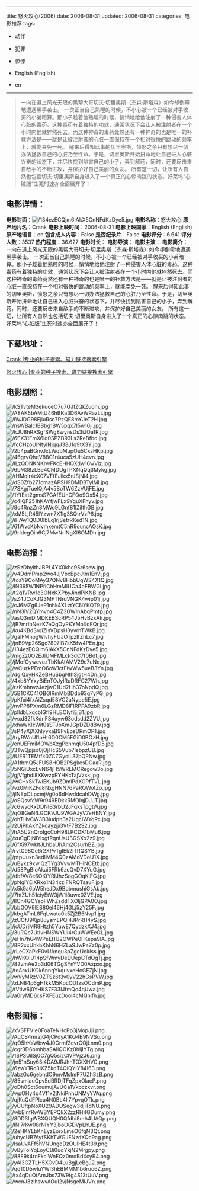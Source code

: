 
---
title: 怒火攻心(2006)
date: 2006-08-31
updated: 2006-08-31
categories: 电影推荐
tags:
- 动作
- 犯罪
- 惊悚

- English (English)
- en
---


> 一向在道上风光无限的黑帮大哥切夫·切里奥斯（杰森·斯塔森）如今却倒霉地遭遇黑手袭击。 一次正当自己熟睡的时候，不小心被一个已经被对手收买的小弟暗算。那小子趁着他熟睡的时候，悄悄地给他注射了一种侵害人体心脏的毒药。这种毒药有着独特的功效，通常状况下会让人被注射者在一个小时内他就猝然死去。而这种神奇的毒药竟然还有一种神奇的也是唯一的补救方法是——就是让被注射者的心脏一直保持在一个相对很快的跳动的频率上，就能幸免一死。 醒来后得知此事的切里奥斯，愤怒之余只有想尽一切办法拯救自己的心脏乃至性命。于是，切里奥斯开始拼命地让自己进入心脏兴奋的状态下，并尽快找到陷害自己的小子，弄到解药，同时，还要反击来自敌手的不断进攻，并保护好自己美丽的女友。 所有这一切，让所有人自然也包括切夫·切里奥斯自身进入了一个真正的心惊肉跳的状态。好莱坞“心脏版”生死时速亦全面展开了！

## **电影详情**：

**电影封面**：<img src="https://image.tmdb.org/t/p/w200/134ezECQjm6IAkX5CnNFdKzDye5.jpg" alt="/134ezECQjm6IAkX5CnNFdKzDye5.jpg" title="/134ezECQjm6IAkX5CnNFdKzDye5.jpg">
**电影名称**：怒火攻心
**原产地片名**：Crank
**电影上映时间**：2006-08-31
**电影上映国家**：English (English)
**原产地语言**：en
**包含成人内容**：False
**是否纪录片**：False
**电影评分**：6.641
**评分人数**：3537
**热门程度**：36.627
**电影时长**：
**电影导演**：
**电影主演**：
**电影简介**：一向在道上风光无限的黑帮大哥切夫·切里奥斯（杰森·斯塔森）如今却倒霉地遭遇黑手袭击。 一次正当自己熟睡的时候，不小心被一个已经被对手收买的小弟暗算。那小子趁着他熟睡的时候，悄悄地给他注射了一种侵害人体心脏的毒药。这种毒药有着独特的功效，通常状况下会让人被注射者在一个小时内他就猝然死去。而这种神奇的毒药竟然还有一种神奇的也是唯一的补救方法是——就是让被注射者的心脏一直保持在一个相对很快的跳动的频率上，就能幸免一死。 醒来后得知此事的切里奥斯，愤怒之余只有想尽一切办法拯救自己的心脏乃至性命。于是，切里奥斯开始拼命地让自己进入心脏兴奋的状态下，并尽快找到陷害自己的小子，弄到解药，同时，还要反击来自敌手的不断进攻，并保护好自己美丽的女友。 所有这一切，让所有人自然也包括切夫·切里奥斯自身进入了一个真正的心惊肉跳的状态。好莱坞“心脏版”生死时速亦全面展开了！

## **下载地址**：
[Crank |专业的种子搜索、磁力链接搜索引擎](https://movie.amd794.com:2083/?search=Crank&ordering=&mode=match_phrase&page_size=10&page=1)

[怒火攻心 |专业的种子搜索、磁力链接搜索引擎](https://movie.amd794.com:2083/?search=%E6%80%92%E7%81%AB%E6%94%BB%E5%BF%83&ordering=&mode=match_phrase&page_size=10&page=1)
 

## **电影剧照**：
<img src="https://image.tmdb.org/t/p/original/kSTvteM3ekuoeO7u7GJtZQkZuom.jpg" alt="/kSTvteM3ekuoeO7u7GJtZQkZuom.jpg" title="/kSTvteM3ekuoeO7u7GJtZQkZuom.jpg"><img src="https://image.tmdb.org/t/p/original/A8AK5bAMtU46hBKa3D6AvWRazLt.jpg" alt="/A8AK5bAMtU46hBKa3D6AvWRazLt.jpg" title="/A8AK5bAMtU46hBKa3D6AvWRazLt.jpg"><img src="https://image.tmdb.org/t/p/original/iWJDG98EjiuRso7PzQE8mYJeT2H.jpg" alt="/iWJDG98EjiuRso7PzQE8mYJeT2H.jpg" title="/iWJDG98EjiuRso7PzQE8mYJeT2H.jpg"><img src="https://image.tmdb.org/t/p/original/nsWBalc1BBbg1BW5pqx7I5w16ji.jpg" alt="/nsWBalc1BBbg1BW5pqx7I5w16ji.jpg" title="/nsWBalc1BBbg1BW5pqx7I5w16ji.jpg"><img src="https://image.tmdb.org/t/p/original/kJU8hRXSgfSWg8wynsDs3iJOa1R.jpg" alt="/kJU8hRXSgfSWg8wynsDs3iJOa1R.jpg" title="/kJU8hRXSgfSWg8wynsDs3iJOa1R.jpg"><img src="https://image.tmdb.org/t/p/original/6EX31EmX6lo0SPZB93Ls2ReBfbd.jpg" alt="/6EX31EmX6lo0SPZB93Ls2ReBfbd.jpg" title="/6EX31EmX6lo0SPZB93Ls2ReBfbd.jpg"><img src="https://image.tmdb.org/t/p/original/fcCHzoUlNtyINjqqJ38J1q9tX3Y.jpg" alt="/fcCHzoUlNtyINjqqJ38J1q9tX3Y.jpg" title="/fcCHzoUlNtyINjqqJ38J1q9tX3Y.jpg"><img src="https://image.tmdb.org/t/p/original/2b4paBGnvJxLWqbMupOu5CxsHKp.jpg" alt="/2b4paBGnvJxLWqbMupOu5CxsHKp.jpg" title="/2b4paBGnvJxLWqbMupOu5CxsHKp.jpg"><img src="https://image.tmdb.org/t/p/original/46grvQhqV88C1r4uca5zUH4cvn.jpg" alt="/46grvQhqV88C1r4uca5zUH4cvn.jpg" title="/46grvQhqV88C1r4uca5zUH4cvn.jpg"><img src="https://image.tmdb.org/t/p/original/lLzQONKNKrwFKcEHHQXdw16wViz.jpg" alt="/lLzQONKNKrwFKcEHHQXdw16wViz.jpg" title="/lLzQONKNKrwFKcEHHQXdw16wViz.jpg"><img src="https://image.tmdb.org/t/p/original/6bM38zLBe4CMDUgTPXNqQq3Mykg.jpg" alt="/6bM38zLBe4CMDUgTPXNqQq3Mykg.jpg" title="/6bM38zLBe4CMDUgTPXNqQq3Mykg.jpg"><img src="https://image.tmdb.org/t/p/original/tHMqlr4cX07VFfEJikx5rJSjNl4.jpg" alt="/tHMqlr4cX07VFfEJikx5rJSjNl4.jpg" title="/tHMqlr4cX07VFfEJikx5rJSjNl4.jpg"><img src="https://image.tmdb.org/t/p/original/dS0Zfb271cmazAPSH9DMDBTylMl.jpg" alt="/dS0Zfb271cmazAPSH9DMDBTylMl.jpg" title="/dS0Zfb271cmazAPSH9DMDBTylMl.jpg"><img src="https://image.tmdb.org/t/p/original/7SXgjTuelQjA4v5SoTW6ZzVUjFE.jpg" alt="/7SXgjTuelQjA4v5SoTW6ZzVUjFE.jpg" title="/7SXgjTuelQjA4v5SoTW6ZzVUjFE.jpg"><img src="https://image.tmdb.org/t/p/original/1YfEat2gmsS7GAfEUhCFQo9Ox54.jpg" alt="/1YfEat2gmsS7GAfEUhCFQo9Ox54.jpg" title="/1YfEat2gmsS7GAfEUhCFQo9Ox54.jpg"><img src="https://image.tmdb.org/t/p/original/c4iQF251hKAYfjwFLx9YguXFhyv.jpg" alt="/c4iQF251hKAYfjwFLx9YguXFhyv.jpg" title="/c4iQF251hKAYfjwFLx9YguXFhyv.jpg"><img src="https://image.tmdb.org/t/p/original/8c4RnzZn8MWo9LGnf81lZiIthGB.jpg" alt="/8c4RnzZn8MWo9LGnf81lZiIthGB.jpg" title="/8c4RnzZn8MWo9LGnf81lZiIthGB.jpg"><img src="https://image.tmdb.org/t/p/original/xM5LjR45lYzvm7X1lg3SQtrVzP6.jpg" alt="/xM5LjR45lYzvm7X1lg3SQtrVzP6.jpg" title="/xM5LjR45lYzvm7X1lg3SQtrVzP6.jpg"><img src="https://image.tmdb.org/t/p/original/iF7Ay1Q0D0IbEq1rjSetrRKed1N.jpg" alt="/iF7Ay1Q0D0IbEq1rjSetrRKed1N.jpg" title="/iF7Ay1Q0D0IbEq1rjSetrRKed1N.jpg"><img src="https://image.tmdb.org/t/p/original/61WvcKbNvmxemtC5nR9ouncAOsK.jpg" alt="/61WvcKbNvmxemtC5nR9ouncAOsK.jpg" title="/61WvcKbNvmxemtC5nR9ouncAOsK.jpg"><img src="https://image.tmdb.org/t/p/original/9rIdcgOin6Cj7MwNrINgXl6OMDh.jpg" alt="/9rIdcgOin6Cj7MwNrINgXl6OMDh.jpg" title="/9rIdcgOin6Cj7MwNrINgXl6OMDh.jpg">

## **电影海报**：
<img src="https://image.tmdb.org/t/p/original/zSzDbylthJBPL4YX0khc9Sr6sew.jpg" alt="/zSzDbylthJBPL4YX0khc9Sr6sew.jpg" title="/zSzDbylthJBPL4YX0khc9Sr6sew.jpg"><img src="https://image.tmdb.org/t/p/original/v4DdmPmp2wo4JjVbcBpcJtm1EnV.jpg" alt="/v4DdmPmp2wo4JjVbcBpcJtm1EnV.jpg" title="/v4DdmPmp2wo4JjVbcBpcJtm1EnV.jpg"><img src="https://image.tmdb.org/t/p/original/toaY9CoMAy37QNv8HbbUqWS4X1Q.jpg" alt="/toaY9CoMAy37QNv8HbbUqWS4X1Q.jpg" title="/toaY9CoMAy37QNv8HbbUqWS4X1Q.jpg"><img src="https://image.tmdb.org/t/p/original/lN395W1NPfiChHmMIUCa4oFBWGi.jpg" alt="/lN395W1NPfiChHmMIUCa4oFBWGi.jpg" title="/lN395W1NPfiChHmMIUCa4oFBWGi.jpg"><img src="https://image.tmdb.org/t/p/original/t2q1VRw1c3ONxKXPbyJindPiKNB.jpg" alt="/t2q1VRw1c3ONxKXPbyJindPiKNB.jpg" title="/t2q1VRw1c3ONxKXPbyJindPiKNB.jpg"><img src="https://image.tmdb.org/t/p/original/sZ4JCoKJG3MFTNrdVNGK4wip01j.jpg" alt="/sZ4JCoKJG3MFTNrdVNGK4wip01j.jpg" title="/sZ4JCoKJG3MFTNrdVNGK4wip01j.jpg"><img src="https://image.tmdb.org/t/p/original/cJ6MZg6JeP1nhk4XLztYCNYKOT9.jpg" alt="/cJ6MZg6JeP1nhk4XLztYCNYKOT9.jpg" title="/cJ6MZg6JeP1nhk4XLztYCNYKOT9.jpg"><img src="https://image.tmdb.org/t/p/original/nN3iV2QYmvn4C4Z3GWInAbqPmfp.jpg" alt="/nN3iV2QYmvn4C4Z3GWInAbqPmfp.jpg" title="/nN3iV2QYmvn4C4Z3GWInAbqPmfp.jpg"><img src="https://image.tmdb.org/t/p/original/asQ3mDIMDKEBScRP54J5HvBzxAk.jpg" alt="/asQ3mDIMDKEBScRP54J5HvBzxAk.jpg" title="/asQ3mDIMDKEBScRP54J5HvBzxAk.jpg"><img src="https://image.tmdb.org/t/p/original/jB7mrlbNezK7eQgOyRKYMoXqFQr.jpg" alt="/jB7mrlbNezK7eQgOyRKYMoXqFQr.jpg" title="/jB7mrlbNezK7eQgOyRKYMoXqFQr.jpg"><img src="https://image.tmdb.org/t/p/original/ku4KBdSrqiZIsVDpsH3yvrhTWkB.jpg" alt="/ku4KBdSrqiZIsVDpsH3yvrhTWkB.jpg" title="/ku4KBdSrqiZIsVDpsH3yvrhTWkB.jpg"><img src="https://image.tmdb.org/t/p/original/gaIFMnogWivhyFUJOTpzIfZhLc7.jpg" alt="/gaIFMnogWivhyFUJOTpzIfZhLc7.jpg" title="/gaIFMnogWivhyFUJOTpzIfZhLc7.jpg"><img src="https://image.tmdb.org/t/p/original/jnB9Vp26Sgc7897lB7sK5fw4PEn.jpg" alt="/jnB9Vp26Sgc7897lB7sK5fw4PEn.jpg" title="/jnB9Vp26Sgc7897lB7sK5fw4PEn.jpg"><img src="https://image.tmdb.org/t/p/original/134ezECQjm6IAkX5CnNFdKzDye5.jpg" alt="/134ezECQjm6IAkX5CnNFdKzDye5.jpg" title="/134ezECQjm6IAkX5CnNFdKzDye5.jpg"><img src="https://image.tmdb.org/t/p/original/mgZz0O2EJlUMFMLck3dC7f0Bdf.jpg" alt="/mgZz0O2EJlUMFMLck3dC7f0Bdf.jpg" title="/mgZz0O2EJlUMFMLck3dC7f0Bdf.jpg"><img src="https://image.tmdb.org/t/p/original/jMofOywevuzTbKkAtAMV29c7uNq.jpg" alt="/jMofOywevuzTbKkAtAMV29c7uNq.jpg" title="/jMofOywevuzTbKkAtAMV29c7uNq.jpg"><img src="https://image.tmdb.org/t/p/original/wCuzkPEmO6oW1ctFlwWw5ueB3Yn.jpg" alt="/wCuzkPEmO6oW1ctFlwWw5ueB3Yn.jpg" title="/wCuzkPEmO6oW1ctFlwWw5ueB3Yn.jpg"><img src="https://image.tmdb.org/t/p/original/dgiQxyHKZeBHuSbgNthSjgtH4Dn.jpg" alt="/dgiQxyHKZeBHuSbgNthSjgtH4Dn.jpg" title="/dgiQxyHKZeBHuSbgNthSjgtH4Dn.jpg"><img src="https://image.tmdb.org/t/p/original/4xb8YYxyBiEnTOJyIRuDRFG27Wh.jpg" alt="/4xb8YYxyBiEnTOJyIRuDRFG27Wh.jpg" title="/4xb8YYxyBiEnTOJyIRuDRFG27Wh.jpg"><img src="https://image.tmdb.org/t/p/original/rsKmhnvzJezjwC1Ud2Hh37oNpdQ.jpg" alt="/rsKmhnvzJezjwC1Ud2Hh37oNpdQ.jpg" title="/rsKmhnvzJezjwC1Ud2Hh37oNpdQ.jpg"><img src="https://image.tmdb.org/t/p/original/5B1CKC41OBGlRmMbBDdb93q7yPG.jpg" alt="/5B1CKC41OBGlRmMbBDdb93q7yPG.jpg" title="/5B1CKC41OBGlRmMbBDdb93q7yPG.jpg"><img src="https://image.tmdb.org/t/p/original/pKfxi4fxAiZsqd58VC2aNypefiE.jpg" alt="/pKfxi4fxAiZsqd58VC2aNypefiE.jpg" title="/pKfxi4fxAiZsqd58VC2aNypefiE.jpg"><img src="https://image.tmdb.org/t/p/original/nvPP8PXm6LGzRMD8lFIRPPA9zbR.jpg" alt="/nvPP8PXm6LGzRMD8lFIRPPA9zbR.jpg" title="/nvPP8PXm6LGzRMD8lFIRPPA9zbR.jpg"><img src="https://image.tmdb.org/t/p/original/plldbLxqcblGfl9HLBOlyfiEjB1.jpg" alt="/plldbLxqcblGfl9HLBOlyfiEjB1.jpg" title="/plldbLxqcblGfl9HLBOlyfiEjB1.jpg"><img src="https://image.tmdb.org/t/p/original/wxd32fkKdnF34uyw63odsdd2ZVU.jpg" alt="/wxd32fkKdnF34uyw63odsdd2ZVU.jpg" title="/wxd32fkKdnF34uyw63odsdd2ZVU.jpg"><img src="https://image.tmdb.org/t/p/original/xhaWKlcWit0sSTJpXmJGpDZDdBw.jpg" alt="/xhaWKlcWit0sSTJpXmJGpDZDdBw.jpg" title="/xhaWKlcWit0sSTJpXmJGpDZDdBw.jpg"><img src="https://image.tmdb.org/t/p/original/sP4yXjXXhlyyxaB9FyEpsDRmOP1.jpg" alt="/sP4yXjXXhlyyxaB9FyEpsDRmOP1.jpg" title="/sP4yXjXXhlyyxaB9FyEpsDRmOP1.jpg"><img src="https://image.tmdb.org/t/p/original/tryRWnUl1pHt6O0CM5FGiD0BOzH.jpg" alt="/tryRWnUl1pHt6O0CM5FGiD0BOzH.jpg" title="/tryRWnUl1pHt6O0CM5FGiD0BOzH.jpg"><img src="https://image.tmdb.org/t/p/original/enUEFmiMOWpXzgPbnmqU504pfD5.jpg" alt="/enUEFmiMOWpXzgPbnmqU504pfD5.jpg" title="/enUEFmiMOWpXzgPbnmqU504pfD5.jpg"><img src="https://image.tmdb.org/t/p/original/3TwQpjso0jOjHcS5Vub7lebpzUB.jpg" alt="/3TwQpjso0jOjHcS5Vub7lebpzUB.jpg" title="/3TwQpjso0jOjHcS5Vub7lebpzUB.jpg"><img src="https://image.tmdb.org/t/p/original/lUER1TEMtfk0ZCZGyoiL37pQRNw.jpg" alt="/lUER1TEMtfk0ZCZGyoiL37pQRNw.jpg" title="/lUER1TEMtfk0ZCZGyoiL37pQRNw.jpg"><img src="https://image.tmdb.org/t/p/original/A1tbmQ5JFUS8HOB2PSgkesDGaaR.jpg" alt="/A1tbmQ5JFUS8HOB2PSgkesDGaaR.jpg" title="/A1tbmQ5JFUS8HOB2PSgkesDGaaR.jpg"><img src="https://image.tmdb.org/t/p/original/5NGjUxcEvN64jH5WREMCRegow3o.jpg" alt="/5NGjUxcEvN64jH5WREMCRegow3o.jpg" title="/5NGjUxcEvN64jH5WREMCRegow3o.jpg"><img src="https://image.tmdb.org/t/p/original/gjVfghdl8XKwzpRYHKcTajVzsk.jpg" alt="/gjVfghdl8XKwzpRYHKcTajVzsk.jpg" title="/gjVfghdl8XKwzpRYHKcTajVzsk.jpg"><img src="https://image.tmdb.org/t/p/original/wCHxSkTwiEKJb9ZDmlPdXGPfTVL.jpg" alt="/wCHxSkTwiEKJb9ZDmlPdXGPfTVL.jpg" title="/wCHxSkTwiEKJb9ZDmlPdXGPfTVL.jpg"><img src="https://image.tmdb.org/t/p/original/vz0MiKZFd8NxgHNN76PaRQWotZo.jpg" alt="/vz0MiKZFd8NxgHNN76PaRQWotZo.jpg" title="/vz0MiKZFd8NxgHNN76PaRQWotZo.jpg"><img src="https://image.tmdb.org/t/p/original/jlNEpOLpcmjVg0o6dHwddcahDWg.jpg" alt="/jlNEpOLpcmjVg0o6dHwddcahDWg.jpg" title="/jlNEpOLpcmjVg0o6dHwddcahDWg.jpg"><img src="https://image.tmdb.org/t/p/original/oSQsvfcW9r949EDkkRMOIqjDJJT.jpg" alt="/oSQsvfcW9r949EDkkRMOIqjDJJT.jpg" title="/oSQsvfcW9r949EDkkRMOIqjDJJT.jpg"><img src="https://image.tmdb.org/t/p/original/c6wycKxDDNIB3rbU2JFqksTpgtW.jpg" alt="/c6wycKxDDNIB3rbU2JFqksTpgtW.jpg" title="/c6wycKxDDNIB3rbU2JFqksTpgtW.jpg"><img src="https://image.tmdb.org/t/p/original/qO8GeNfLGCKVJU9WGAJyV7eHBNY.jpg" alt="/qO8GeNfLGCKVJU9WGAJyV7eHBNY.jpg" title="/qO8GeNfLGCKVJU9WGAJyV7eHBNY.jpg"><img src="https://image.tmdb.org/t/p/original/ohTHvCW3B3iudpn3a2UgcIWYqRc.jpg" alt="/ohTHvCW3B3iudpn3a2UgcIWYqRc.jpg" title="/ohTHvCW3B3iudpn3a2UgcIWYqRc.jpg"><img src="https://image.tmdb.org/t/p/original/2UjPhAkYZkcayzjji3VtF7B2S2.jpg" alt="/2UjPhAkYZkcayzjji3VtF7B2S2.jpg" title="/2UjPhAkYZkcayzjji3VtF7B2S2.jpg"><img src="https://image.tmdb.org/t/p/original/hA5U2nQroIgcCoH98LPCDK1bMu6.jpg" alt="/hA5U2nQroIgcCoH98LPCDK1bMu6.jpg" title="/hA5U2nQroIgcCoH98LPCDK1bMu6.jpg"><img src="https://image.tmdb.org/t/p/original/xuCgDjNlYixgfRqnUsUBGSXo2z9.jpg" alt="/xuCgDjNlYixgfRqnUsUBGSXo2z9.jpg" title="/xuCgDjNlYixgfRqnUsUBGSXo2z9.jpg"><img src="https://image.tmdb.org/t/p/original/6fXi97wkltJLhbaUhAm2CsurhBZ.jpg" alt="/6fXi97wkltJLhbaUhAm2CsurhBZ.jpg" title="/6fXi97wkltJLhbaUhAm2CsurhBZ.jpg"><img src="https://image.tmdb.org/t/p/original/rvtC98Ge6r2XPvTgIEk2lTRQSYB.jpg" alt="/rvtC98Ge6r2XPvTgIEk2lTRQSYB.jpg" title="/rvtC98Ge6r2XPvTgIEk2lTRQSYB.jpg"><img src="https://image.tmdb.org/t/p/original/ptpUuxn3edliVM4Q0zAMoVDoU1X.jpg" alt="/ptpUuxn3edliVM4Q0zAMoVDoU1X.jpg" title="/ptpUuxn3edliVM4Q0zAMoVDoU1X.jpg"><img src="https://image.tmdb.org/t/p/original/uBykz9xwlQzTYg3VvwMTHlNCEtb.jpg" alt="/uBykz9xwlQzTYg3VvwMTHlNCEtb.jpg" title="/uBykz9xwlQzTYg3VvwMTHlNCEtb.jpg"><img src="https://image.tmdb.org/t/p/original/d58PgBIoAkai5FRk6zcQvD7XYoG.jpg" alt="/d58PgBIoAkai5FRk6zcQvD7XYoG.jpg" title="/d58PgBIoAkai5FRk6zcQvD7XYoG.jpg"><img src="https://image.tmdb.org/t/p/original/dbfAV8e6OKtYRIJhzSogGOqKlFG.jpg" alt="/dbfAV8e6OKtYRIJhzSogGOqKlFG.jpg" title="/dbfAV8e6OKtYRIJhzSogGOqKlFG.jpg"><img src="https://image.tmdb.org/t/p/original/pNgiYEiXRxo1N34xzIFNRQTsauF.jpg" alt="/pNgiYEiXRxo1N34xzIFNRQTsauF.jpg" title="/pNgiYEiXRxo1N34xzIFNRQTsauF.jpg"><img src="https://image.tmdb.org/t/p/original/x5k9a6pW5heJDx9BobmushiGsAb.jpg" alt="/x5k9a6pW5heJDx9BobmushiGsAb.jpg" title="/x5k9a6pW5heJDx9BobmushiGsAb.jpg"><img src="https://image.tmdb.org/t/p/original/7htZUh51ciyEtW3jW1i8uwx0ZVE.jpg" alt="/7htZUh51ciyEtW3jW1i8uwx0ZVE.jpg" title="/7htZUh51ciyEtW3jW1i8uwx0ZVE.jpg"><img src="https://image.tmdb.org/t/p/original/lICn4GCYaoFWhZsddTXOljGPA0O.jpg" alt="/lICn4GCYaoFWhZsddTXOljGPA0O.jpg" title="/lICn4GCYaoFWhZsddTXOljGPA0O.jpg"><img src="https://image.tmdb.org/t/p/original/bbGOV9lES80el46Hj4GLj5zY25F.jpg" alt="/bbGOV9lES80el46Hj4GLj5zY25F.jpg" title="/bbGOV9lES80el46Hj4GLj5zY25F.jpg"><img src="https://image.tmdb.org/t/p/original/kbgATmL8FqLwato0k5Zj2B5Nvp1.jpg" alt="/kbgATmL8FqLwato0k5Zj2B5Nvp1.jpg" title="/kbgATmL8FqLwato0k5Zj2B5Nvp1.jpg"><img src="https://image.tmdb.org/t/p/original/zUOfJ9Xjp8uysmEPQI4JPrRH4yS.jpg" alt="/zUOfJ9Xjp8uysmEPQI4JPrRH4yS.jpg" title="/zUOfJ9Xjp8uysmEPQI4JPrRH4yS.jpg"><img src="https://image.tmdb.org/t/p/original/jcUDrjMR8Htzh5YuwE7QydzkXJ4.jpg" alt="/jcUDrjMR8Htzh5YuwE7QydzkXJ4.jpg" title="/jcUDrjMR8Htzh5YuwE7QydzkXJ4.jpg"><img src="https://image.tmdb.org/t/p/original/3uRQc7UtIvHNSWYUi4rCuWWEeGL.jpg" alt="/3uRQc7UtIvHNSWYUi4rCuWWEeGL.jpg" title="/3uRQc7UtIvHNSWYUi4rCuWWEeGL.jpg"><img src="https://image.tmdb.org/t/p/original/eHn7hG4WPeEHU2OWPe0FKepa9IA.jpg" alt="/eHn7hG4WPeEHU2OWPe0FKepa9IA.jpg" title="/eHn7hG4WPeEHU2OWPe0FKepa9IA.jpg"><img src="https://image.tmdb.org/t/p/original/8R2xxUhkbXhhN6HZLaSJwPaZz0p.jpg" alt="/8R2xxUhkbXhhN6HZLaSJwPaZz0p.jpg" title="/8R2xxUhkbXhhN6HZLaSJwPaZz0p.jpg"><img src="https://image.tmdb.org/t/p/original/rLeCXaPkF0vUAnqu3pZgcUokIss.jpg" alt="/rLeCXaPkF0vUAnqu3pZgcUokIss.jpg" title="/rLeCXaPkF0vUAnqu3pZgcUokIss.jpg"><img src="https://image.tmdb.org/t/p/original/hWKOiU14pSfWmyDeDUepCTdOgTj.jpg" alt="/hWKOiU14pSfWmyDeDUepCTdOgTj.jpg" title="/hWKOiU14pSfWmyDeDUepCTdOgTj.jpg"><img src="https://image.tmdb.org/t/p/original/82vmAe2p3d06TGgSYnYVD0Axpxo.jpg" alt="/82vmAe2p3d06TGgSYnYVD0Axpxo.jpg" title="/82vmAe2p3d06TGgSYnYVD0Axpxo.jpg"><img src="https://image.tmdb.org/t/p/original/teAcxUKOk6nnqYkquvxeHcGEZjN.jpg" alt="/teAcxUKOk6nnqYkquvxeHcGEZjN.jpg" title="/teAcxUKOk6nnqYkquvxeHcGEZjN.jpg"><img src="https://image.tmdb.org/t/p/original/wVyMRzV0ZTSz6t3v0yV22hGsPVW.jpg" alt="/wVyMRzV0ZTSz6t3v0yV22hGsPVW.jpg" title="/wVyMRzV0ZTSz6t3v0yV22hGsPVW.jpg"><img src="https://image.tmdb.org/t/p/original/zLN84p6gHfkkM5KpcODfzsOCdmP.jpg" alt="/zLN84p6gHfkkM5KpcODfzsOCdmP.jpg" title="/zLN84p6gHfkkM5KpcODfzsOCdmP.jpg"><img src="https://image.tmdb.org/t/p/original/tVtlw6j0YHKS7F33lJfmQc4qUwa.jpg" alt="/tVtlw6j0YHKS7F33lJfmQc4qUwa.jpg" title="/tVtlw6j0YHKS7F33lJfmQc4qUwa.jpg"><img src="https://image.tmdb.org/t/p/original/a0ryMD6csFXFEuzDool4cMQnifh.jpg" alt="/a0ryMD6csFXFEuzDool4cMQnifh.jpg" title="/a0ryMD6csFXFEuzDool4cMQnifh.jpg">

## **电影图标**：
<img src="https://image.tmdb.org/t/p/original/xVSFFVIe0FoaTeNHcPp3jMopJji.png" alt="/xVSFFVIe0FoaTeNHcPp3jMopJji.png" title="/xVSFFVIe0FoaTeNHcPp3jMopJji.png"><img src="https://image.tmdb.org/t/p/original/AqCS4mr2jG4jCPdyA1KQ4B9NVSq.png" alt="/AqCS4mr2jG4jCPdyA1KQ4B9NVSq.png" title="/AqCS4mr2jG4jCPdyA1KQ4B9NVSq.png"><img src="https://image.tmdb.org/t/p/original/qO5hKsWbw4J0Grmf3cvrCOjLnm0.png" alt="/qO5hKsWbw4J0Grmf3cvrCOjLnm0.png" title="/qO5hKsWbw4J0Grmf3cvrCOjLnm0.png"><img src="https://image.tmdb.org/t/p/original/cgr3D6bmhbaSAIlQOKz0hIjIYTg.png" alt="/cgr3D6bmhbaSAIlQOKz0hIjIYTg.png" title="/cgr3D6bmhbaSAIlQOKz0hIjIYTg.png"><img src="https://image.tmdb.org/t/p/original/1SPSUiISj0C7gQ5sizClVPVjzJ6.png" alt="/1SPSUiISj0C7gQ5sizClVPVjzJ6.png" title="/1SPSUiISj0C7gQ5sizClVPVjzJ6.png"><img src="https://image.tmdb.org/t/p/original/jn51nSuy63i4DA9JRJhhTQXXHVG.png" alt="/jn51nSuy63i4DA9JRJhhTQXXHVG.png" title="/jn51nSuy63i4DA9JRJhhTQXXHVG.png"><img src="https://image.tmdb.org/t/p/original/6zwY1Ro3lXZ5kdT4QlQYIY84I63.png" alt="/6zwY1Ro3lXZ5kdT4QlQYIY84I63.png" title="/6zwY1Ro3lXZ5kdT4QlQYIY84I63.png"><img src="https://image.tmdb.org/t/p/original/abzGc6gebndO9mvMsImP7UZh3zB.png" alt="/abzGc6gebndO9mvMsImP7UZh3zB.png" title="/abzGc6gebndO9mvMsImP7UZh3zB.png"><img src="https://image.tmdb.org/t/p/original/85smlauGpv5dBRDjTFqZpxOlacP.png" alt="/85smlauGpv5dBRDjTFqZpxOlacP.png" title="/85smlauGpv5dBRDjTFqZpxOlacP.png"><img src="https://image.tmdb.org/t/p/original/oDh0Sct6oumujAvUCa1Vkbczxvr.png" alt="/oDh0Sct6oumujAvUCa1Vkbczxvr.png" title="/oDh0Sct6oumujAvUCa1Vkbczxvr.png"><img src="https://image.tmdb.org/t/p/original/wpOHy4q4Vf1x2jNkiPnhUNMyYWq.png" alt="/wpOHy4q4Vf1x2jNkiPnhUNMyYWq.png" title="/wpOHy4q4Vf1x2jNkiPnhUNMyYWq.png"><img src="https://image.tmdb.org/t/p/original/qjKuQdFPlcu4N0BL4Ii7YpvqOTk.png" alt="/qjKuQdFPlcu4N0BL4Ii7YpvqOTk.png" title="/qjKuQdFPlcu4N0BL4Ii7YpvqOTk.png"><img src="https://image.tmdb.org/t/p/original/yCUftpNoXU29ADUSegw3djlTdNU.png" alt="/yCUftpNoXU29ADUSegw3djlTdNU.png" title="/yCUftpNoXU29ADUSegw3djlTdNU.png"><img src="https://image.tmdb.org/t/p/original/wbElnfRwWBYEPQkX2zzRH4GDumy.png" alt="/wbElnfRwWBYEPQkX2zzRH4GDumy.png" title="/wbElnfRwWBYEPQkX2zzRH4GDumy.png"><img src="https://image.tmdb.org/t/p/original/8DD3IgWBXQUQH0Qfdbi8mA4UAQp.png" alt="/8DD3IgWBXQUQH0Qfdbi8mA4UAQp.png" title="/8DD3IgWBXQUQH0Qfdbi8mA4UAQp.png"><img src="https://image.tmdb.org/t/p/original/lNl7rKw08rNIYY3jboOGDVpLhUE.png" alt="/lNl7rKw08rNIYY3jboOGDVpLhUE.png" title="/lNl7rKw08rNIYY3jboOGDVpLhUE.png"><img src="https://image.tmdb.org/t/p/original/2eHKYLbKnEyzEorxLmeO6fqN3Qt.png" alt="/2eHKYLbKnEyzEorxLmeO6fqN3Qt.png" title="/2eHKYLbKnEyzEorxLmeO6fqN3Qt.png"><img src="https://image.tmdb.org/t/p/original/uhycUB7AyfSKhTWGJFNzdXQc9ag.png" alt="/uhycUB7AyfSKhTWGJFNzdXQc9ag.png" title="/uhycUB7AyfSKhTWGJFNzdXQc9ag.png"><img src="https://image.tmdb.org/t/p/original/lsaUvAFf5hVNUngoDzOUIHE4t39.png" alt="/lsaUvAFf5hVNUngoDzOUIHE4t39.png" title="/lsaUvAFf5hVNUngoDzOUIHE4t39.png"><img src="https://image.tmdb.org/t/p/original/vByFolYqEoyCBi0udYkjN2Mrgpy.png" alt="/vByFolYqEoyCBi0udYkjN2Mrgpy.png" title="/vByFolYqEoyCBi0udYkjN2Mrgpy.png"><img src="https://image.tmdb.org/t/p/original/88F9k4rnFkclWnFQz0moBdXcyR4.png" alt="/88F9k4rnFkclWnFQz0moBdXcyR4.png" title="/88F9k4rnFkclWnFQz0moBdXcyR4.png"><img src="https://image.tmdb.org/t/p/original/yAl3GZTLH5XOvD4LuBgjLeBgJ2.png" alt="/yAl3GZTLH5XOvD4LuBgjLeBgJ2.png" title="/yAl3GZTLH5XOvD4LuBgjLeBgJ2.png"><img src="https://image.tmdb.org/t/p/original/qq10D5wIuYWl3hEBMMM1b6ruo6Z.png" alt="/qq10D5wIuYWl3hEBMMM1b6ruo6Z.png" title="/qq10D5wIuYWl3hEBMMM1b6ruo6Z.png"><img src="https://image.tmdb.org/t/p/original/tx4qDuOtAmJbs73W9tg4S13tUuV.png" alt="/tx4qDuOtAmJbs73W9tg4S13tUuV.png" title="/tx4qDuOtAmJbs73W9tg4S13tUuV.png"><img src="https://image.tmdb.org/t/p/original/wcnJ3zIhswvAOuI2vjNsgeMIJVn.png" alt="/wcnJ3zIhswvAOuI2vjNsgeMIJVn.png" title="/wcnJ3zIhswvAOuI2vjNsgeMIJVn.png">
